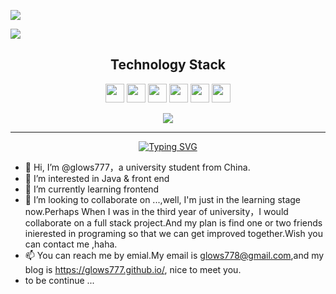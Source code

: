 <p style="display:flex;justify-content:space-between">
  <img src="https://github-readme-stats.vercel.app/api?username=glows777&show_icons=true&theme=dracula" />
  <div style="width=10%"></div>
  <img src="https://github-readme-streak-stats.herokuapp.com/?user=glows777&show_icons=true&locale=en&layout=compact&theme=dracula" />
</p>
<h2 align="center">Technology Stack</h2>
<p align="center">
  <img style="height: 30px" src="https://img.shields.io/badge/-JavaScript-black?style=flat-square&logo=javascript"/>
  <img style="height: 30px" src="https://img.shields.io/badge/-TypeScript-black?style=flat-square&logo=typescript"/>
  <img style="height: 30px" src="https://img.shields.io/badge/-Nodejs-black?style=flat-square&logo=Node.js"/>
  <img style="height: 30px" src="https://img.shields.io/badge/-Nestjs-black?style=flat-square&logo=Nestjs"/>
  <img style="height: 30px" src="https://img.shields.io/badge/-React-black?style=flat-square&logo=react"/>
  <img style="height: 30px" src="https://img.shields.io/badge/-Vuejs-black?style=flat-square&logo=vue.js" />
</p>
<p align="center">
  <img src="https://github-readme-stats.vercel.app/api/top-langs/?username=glows777&layout=compact&theme=dracula" />
</p>

--- 

<p align="center">
  <a href="https://git.io/typing-svg"><img src="https://readme-typing-svg.demolab.com?font=Fira+Code&pause=1000&width=435&lines=Hello%2C+it's+Liam+Wang+here" alt="Typing SVG" /></a>
</p>

- 👋 Hi, I’m @glows777，a university student from China.
- 👀 I’m interested in Java & front end
- 🌱 I’m currently learning frontend
- 💞️ I’m looking to collaborate on ...,well, I'm just in the learning stage now.Perhaps When I was in the third year of university，I would collaborate on a full stack project.And my plan is find one or two friends inierested in programing so that we can get improved together.Wish you can contact me ,haha.
- 📫 You can reach me by emial.My email is glows778@gmail.com,and my blog is https://glows777.github.io/, nice to meet you.
- to be continue ...


<!--[![Ashutosh's github activity graph](https://github-readme-activity-graph.vercel.app/graph?username=glows777&theme=dracula)](https://github.com/ashutosh00710/github-readme-activity-graph)-->
